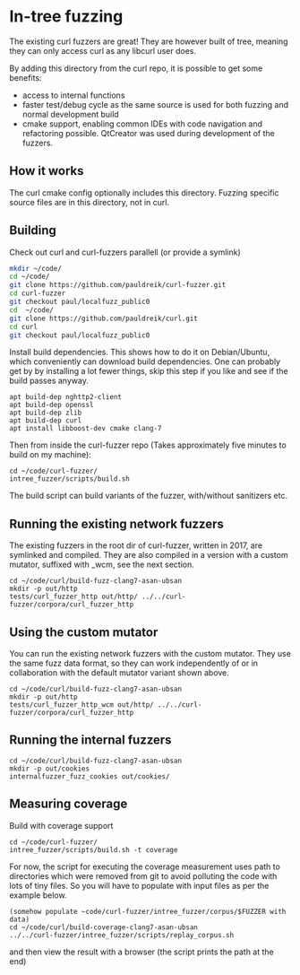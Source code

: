 # In-tree fuzzing

The existing curl fuzzers are great! They
are however built of tree, meaning they can only
access curl as any libcurl user does.

By adding this directory from the curl repo, it is possible to get some benefits:

 - access to internal functions
 - faster test/debug cycle as the same source is
   used for both fuzzing and normal development
   build
 - cmake support, enabling common IDEs with code
   navigation and refactoring possible. QtCreator was used during
   development of the fuzzers.

## How it works
The curl cmake config optionally includes this
directory. Fuzzing specific source files are
in this directory, not in curl.

## Building
Check out curl and curl-fuzzers parallell (or provide a symlink)

```sh
mkdir ~/code/
cd ~/code/
git clone https://github.com/pauldreik/curl-fuzzer.git
cd curl-fuzzer
git checkout paul/localfuzz_public0
cd  ~/code/
git clone https://github.com/pauldreik/curl.git
cd curl
git checkout paul/localfuzz_public0
```

Install build dependencies. This shows how to do it on Debian/Ubuntu, which conveniently can download build dependencies. One can probably get by by installing a lot fewer things, skip this step if you like and see if the build passes anyway.
```
apt build-dep nghttp2-client
apt build-dep openssl
apt build-dep zlib
apt build-dep curl
apt install libboost-dev cmake clang-7
```

Then from inside the curl-fuzzer repo (Takes approximately five minutes to build on my machine):
```
cd ~/code/curl-fuzzer/
intree_fuzzer/scripts/build.sh
```
The build script can build variants of the fuzzer, with/without sanitizers etc.

## Running the existing network fuzzers
The existing fuzzers in the root dir of curl-fuzzer, written in 2017, are symlinked and compiled. They are also compiled in a version with a custom mutator, suffixed with _wcm, see the next section.

```
cd ~/code/curl/build-fuzz-clang7-asan-ubsan
mkdir -p out/http
tests/curl_fuzzer_http out/http/ ../../curl-fuzzer/corpora/curl_fuzzer_http
```
## Using the custom mutator
You can run the existing network fuzzers with the custom mutator. They use the same fuzz data format, so they can work independently of or in collaboration with the default mutator variant shown above.
```
cd ~/code/curl/build-fuzz-clang7-asan-ubsan
mkdir -p out/http
tests/curl_fuzzer_http_wcm out/http/ ../../curl-fuzzer/corpora/curl_fuzzer_http
```
## Running the internal fuzzers
```
cd ~/code/curl/build-fuzz-clang7-asan-ubsan
mkdir -p out/cookies
internalfuzzer_fuzz_cookies out/cookies/
```
## Measuring coverage
Build with coverage support
```
cd ~/code/curl-fuzzer/
intree_fuzzer/scripts/build.sh -t coverage
```

For now, the script for executing the coverage measurement uses path to
directories which were removed from git to avoid polluting the code
with lots of tiny files. So you will have to populate with input files as per the example below.
```
(somehow populate ~code/curl-fuzzer/intree_fuzzer/corpus/$FUZZER with data)
cd ~/code/curl/build-coverage-clang7-asan-ubsan
../../curl-fuzzer/intree_fuzzer/scripts/replay_corpus.sh
```
and then view the result with a browser (the script prints the path at the end)
